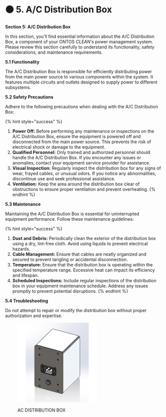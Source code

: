 # ⚫ 5. A/C Distribution Box

**Section 5: A/C Distribution Box**

In this section, you'll find essential information about the A/C Distribution Box, a component of your ONTOS _CLEAN's_ power management system. Please review this section carefully to understand its functionality, safety considerations, and maintenance requirements.

**5.1 Functionality**

The A/C Distribution Box is responsible for efficiently distributing power from the main power source to various components within the system. It features multiple circuits and outlets designed to supply power to different subsystems.

**5.2 Safety Precautions**

Adhere to the following precautions when dealing with the A/C Distribution Box:

{% hint style="success" %}
1. **Power Off:** Before performing any maintenance or inspections on the A/C Distribution Box, ensure the equipment is powered off and disconnected from the main power source. This prevents the risk of electrical shock or damage to the equipment.
2. **Qualified Personnel:** Only trained and authorized personnel should handle the A/C Distribution Box. If you encounter any issues or anomalies, contact your equipment service provider for assistance.
3. **Visual Inspection:** Regularly inspect the distribution box for any signs of wear, frayed cables, or unusual odors. If you notice any abnormalities, discontinue use and seek professional assistance.
4. **Ventilation:** Keep the area around the distribution box clear of obstructions to ensure proper ventilation and prevent overheating.
{% endhint %}

**5.3 Maintenance**

Maintaining the A/C Distribution Box is essential for uninterrupted equipment performance. Follow these maintenance guidelines:

{% hint style="success" %}
1. **Dust and Debris:** Periodically clean the exterior of the distribution box using a dry, lint-free cloth. Avoid using liquids to prevent electrical hazards.
2. **Cable Management:** Ensure that cables are neatly organized and secured to prevent tangling or accidental disconnection.
3. **Temperature:** Ensure that the distribution box is operating within the specified temperature range. Excessive heat can impact its efficiency and lifespan.
4. **Scheduled Inspections:** Include regular inspections of the distribution box in your equipment maintenance schedule. Address any issues promptly to prevent potential disruptions.
{% endhint %}

**5.4 Troubleshooting**

Do not attempt to repair or modify the distribution box without proper authorization and expertise.



<figure><img src="../../.gitbook/assets/distbox.jpg" alt="" width="256"><figcaption><p>AC DISTRIBUTION BOX</p></figcaption></figure>
